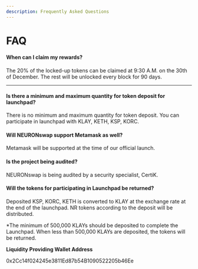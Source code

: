 ```yaml
---
description: Frequently Asked Questions
---
```


# FAQ



#### **When can I claim my rewards?**

The 20% of the locked-up tokens can be claimed at 9:30 A.M. on the 30th of December. The rest will be unlocked every block for 90 days​.

****

#### **Is there a minimum and maximum quantity for token deposit for launchpad?**

There is no minimum and maximum quantity for token deposit. You can participate in launchpad with KLAY, KETH, KSP, KORC.



#### **Will NEURONswap support Metamask as well?**

Metamask will be supported at the time of our official launch.





#### **Is the project being audited?**

NEURONswap is being audited by a security specialist, CertiK.



#### **Will the tokens for participating in Launchpad be returned?**

Deposited KSP, KORC, KETH is converted to KLAY at the exchange rate at the end of the launchpad.​ NR tokens according to the deposit will be distributed.

\*The minimum of 500,000 KLAYs should be deposited to complete the Launchpad. When less than 500,000 KLAYs are deposited, the tokens will be returned.



**Liquidity Providing Wallet Address**

0x2Cc14f024245e3811Ed87b54B1090522205b46Ee

